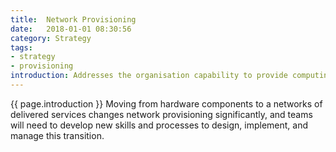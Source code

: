 ```yaml
---
title:  Network Provisioning
date:   2018-01-01 08:30:56
category: Strategy
tags:
- strategy
- provisioning
introduction: Addresses the organisation capability to provide computing networks to support enterprise applications.
---
```


{{ page.introduction }}
Moving from hardware components to a networks of delivered services changes network provisioning significantly, and teams will need to develop new skills and processes to design, implement, and manage this transition.
